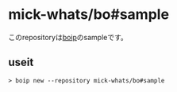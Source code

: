 # mick-whats/bo#sample

このrepositoryは[boip]()のsampleです。


## useit

```shell
> boip new --repository mick-whats/bo#sample
```

